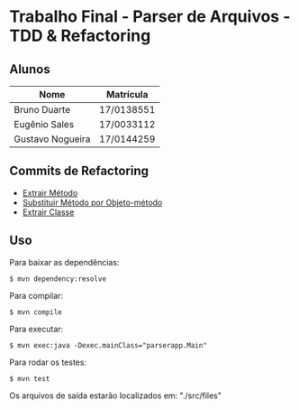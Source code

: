 # Trabalho Final - Parser de Arquivos - TDD & Refactoring

## Alunos

|Nome            |Matrícula |
|----------------|----------|
|Bruno Duarte    |17/0138551|
|Eugênio Sales   |17/0033112|
|Gustavo Nogueira|17/0144259|

## Commits de Refactoring

- [Extrair Método](https://github.com/Tec-Prog-2021/trabalho-1-parser-de-resultados/commit/5f1a0efb3648bd29129c57f85f1b9fada8695da9)
- [Substituir Método por Objeto-método](https://github.com/Tec-Prog-2021/trabalho-1-parser-de-resultados/commit/3b1c2ee52cc47df08bd4e97110bc91654ff608d5)
- [Extrair Classe](https://github.com/Tec-Prog-2021/trabalho-1-parser-de-resultados/commit/e7b43aaed9254af7ef1a5e79558ec474d23a87aa)

## Uso

Para baixar as dependências:

```
$ mvn dependency:resolve
```

Para compilar:

```
$ mvn compile
```

Para executar:

```
$ mvn exec:java -Dexec.mainClass="parserapp.Main"
```

Para rodar os testes:

```
$ mvn test
```

Os arquivos de saída estarão localizados em: "./src/files"
